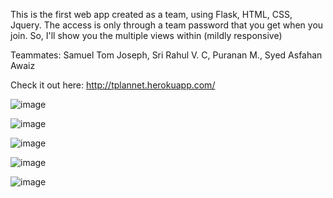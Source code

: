 This is the first web app created as a team, using Flask, HTML, CSS, Jquery. The access is only through a team password that you get when you join. So, I'll show you the multiple views within (mildly responsive) 

Teammates: Samuel Tom Joseph, Sri Rahul V. C, Puranan M., Syed Asfahan Awaiz

Check it out here: http://tplannet.herokuapp.com/

![image](https://user-images.githubusercontent.com/79624130/123646566-f681a780-d844-11eb-8436-d1ff0738ccee.png)

![image](https://user-images.githubusercontent.com/79624130/123646649-08fbe100-d845-11eb-8192-791b89ecb864.png)

![image](https://user-images.githubusercontent.com/79624130/123647051-62641000-d845-11eb-81ec-d9001e9ca613.png)

![image](https://user-images.githubusercontent.com/79624130/123647147-76a80d00-d845-11eb-8d31-d0c6006b5db0.png)

![image](https://user-images.githubusercontent.com/79624130/123647620-dd2d2b00-d845-11eb-8577-33fffe5ba77e.png)
